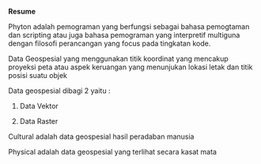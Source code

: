 **Resume**

Phyton adalah pemograman yang berfungsi sebagai bahasa pemogtaman dan scripting atau juga bahasa pemograman yang interpretif multiguna dengan filosofi perancangan yang focus pada tingkatan kode.

Data Geospesial yang menggunakan titik koordinat yang mencakup proyeksi peta atau aspek keruangan yang menunjukan lokasi letak dan titik posisi suatu objek

Data geospesial dibagi 2 yaitu :

1.  Data Vektor

2.  Data Raster

Cultural adalah data geospesial hasil peradaban manusia

Physical adalah data geospesial yang terlihat secara kasat mata
